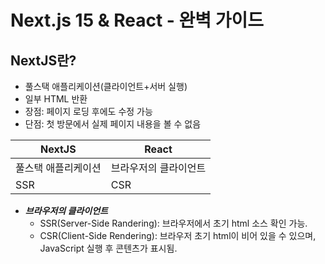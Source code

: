 # Next.js 15 & React - 완벽 가이드 <Udemy>

## NextJS란?

- 풀스택 애플리케이션(클라이언트+서버 실행)
- 일부 HTML 반환
- 장점: 페이지 로딩 후에도 수정 가능
- 단점: 첫 방문에서 실제 페이지 내용을 볼 수 없음

|     NextJS     |      React      |
|-----------------|-----------------|
| 풀스택  애플리케이션 | 브라우저의 클라이언트 |
|       SSR       |       CSR       |

* ***브라우저의 클라이언트***
    - SSR(Server-Side Randering): 브라우저에서 초기 html 소스 확인 가능.
    - CSR(Client-Side Rendering): 브라우저 초기 html이 비어 있을 수 있으며, JavaScript 실행 후 콘텐츠가 표시됨.
